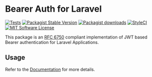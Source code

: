 # Bearer Auth for Laravel

[![Tests](https://img.shields.io/github/actions/workflow/status/artkonekt/bearer-auth/tests.yml?branch=master&style=flat-square)](https://github.com/artkonekt/bearer-auth/actions?query=workflow%3Atests)
[![Packagist Stable Version](https://img.shields.io/packagist/v/konekt/bearer-auth.svg?style=flat-square&label=stable)](https://packagist.org/packages/konekt/bearer-auth)
[![Packagist downloads](https://img.shields.io/packagist/dt/konekt/bearer-auth.svg?style=flat-square)](https://packagist.org/packages/konekt/bearer-auth)
[![StyleCI](https://styleci.io/repos/219820644/shield?branch=master)](https://styleci.io/repos/219820644)
[![MIT Software License](https://img.shields.io/badge/license-MIT-blue.svg?style=flat-square)](LICENSE.md)

This package is an [RFC 6750](https://tools.ietf.org/html/rfc6750)
compliant implementation of JWT based Bearer authentication for Laravel
Applications.

## Usage

Refer to the [Documentation](https://konekt.dev/bearer-auth/docs) for more details.
